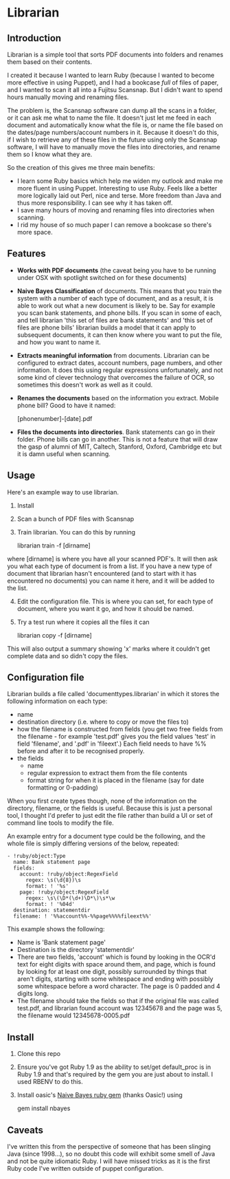 Librarian
=========

Introduction
------------

Librarian is a simple tool that sorts PDF documents into folders and renames them based on their contents.

I created it because I wanted to learn Ruby (because I wanted to become more effective in using Puppet), and I had
a bookcase *full* of files of paper, and I wanted to scan it all into a Fujitsu Scansnap.  But I didn't want to spend
hours manually moving and renaming files.

The problem is, the Scansnap software can dump all the scans in a folder, or it can ask me what to name the file.
It doesn't just let me feed in each document and automatically know what the file is, or name the file based on the
dates/page numbers/account numbers in it.  Because it doesn't do this, if I wish to retrieve any of these files in the
future using only the Scansnap software, I will have to manually move the files into directories, and rename them so
I know what they are.

So the creation of this gives me three main benefits:

* I learn some Ruby basics which help me widen my outlook and make me more fluent in using Puppet.  Interesting to use Ruby.  Feels like a better more logically laid out Perl, nice and terse.  More freedom than Java and thus more responsibility.  I can see why it has taken off.
* I save many hours of moving and renaming files into directories when scanning.
* I rid my house of so much paper I can remove a bookcase so there's more space.


Features
--------


* __Works with PDF documents__ (the caveat being you have to be running under OSX with spotlight switched on for these
  documents)


* __Naive Bayes Classification__ of documents.  This means that you train the system with a number of each type of
  document, and as a result, it is able to work out what a new document is likely to be.  Say for example you scan
  bank statements, and phone bills.  If you scan in some of each, and tell librarian 'this set of files are bank
  statements' and 'this set of files are phone bills' librarian builds a model that it can apply to subsequent
  documents, it can then know where you want to put the file, and how you want
  to name it.


* __Extracts meaningful information__ from documents.  Librarian can be configured to extract dates, account numbers,
  page numbers, and other information.  It does this using regular expressions unfortunately, and not some kind of
  clever technology that overcomes the failure of OCR, so sometimes this doesn't work as well as it could.


* __Renames the documents__ based on the information you extract.  Mobile phone bill?  Good to have it named:


    [phonenumber]-[date].pdf


* __Files the documents into directories__.  Bank statements can go in their folder.  Phone bills can go in another.
  This is not a feature that will draw the gasp of alumni of MIT, Caltech, Stanford, Oxford, Cambridge etc but it is
  damn useful when scanning.

Usage
-----

Here's an example way to use librarian.

1. Install
2. Scan a bunch of PDF files with Scansnap
3. Train librarian.  You can do this by running 

    librarian train -f [dirname] 

  where [dirname] is where you have all your scanned PDF's.  It will then ask you what each type of document is from a list.  If you have a new type of document that librarian hasn't encountered (and to start with it has encountered no documents) you can name it here, and it will be added to the list.  

4. Edit the configuration file.  This is where you can set, for each type of document, where you want it go, and how it should be named.
5. Try a test run where it copies all the files it can

    librarian copy -f [dirname]

  This will also output a summary showing 'x' marks where it couldn't get complete data and so didn't copy the files.


Configuration file
------------------

Librarian builds a file called 'documenttypes.librarian' in which it stores the following information on each type:

- name
- destination directory (i.e. where to copy or move the files to)
- how the filename is constructed from fields (you get two free fields from the filename - for example 'test.pdf' gives you the field values 'test' in field 'filename', and '.pdf' in 'fileext'.)  Each field needs to have %% before and after it to be recognised properly.
- the fields
  - name
  - regular expression to extract them from the file contents
  - format string for when it is placed in the filename (say for date formatting or 0-padding)

When you first create types though, none of the information on the directory, filename, or the fields is useful.  Because this is just a personal tool, I thought I'd prefer to just edit the file rather than build a UI or set of command line tools to modify the file.

An example entry for a document type could be the following, and the whole file is simply differing versions of the below, repeated:

    - !ruby/object:Type
      name: Bank statement page
      fields:
        account: !ruby/object:RegexField
          regex: \s(\d{8})\s
          format: ! '%s'
        page: !ruby/object:RegexField
          regex: \s\(\D*(\d+)\D*\)\s*\w
          format: ! '%04d'
      destination: statementdir
      filename: ! '%%account%%-%%page%%%%fileext%%'

This example shows the following:

- Name is 'Bank statement page'
- Destination is the directory 'statementdir'
- There are two fields, 'account' which is found by looking in the OCR'd text for eight digits with space around them, and page, which is found by looking for at least one digit, possibly surrounded by things that aren't digits, starting with some whitespace and ending with possibly some whitespace before a word character.  The page is 0 padded and 4 digits long.
- The filename should take the fields so that if the original file was called test.pdf, and librarian found account was 12345678 and the page was 5, the filename would 12345678-0005.pdf

Install
-------

1. Clone this repo
2. Ensure you've got Ruby 1.9 as the ability to set/get default_proc is in Ruby 1.9 and that's required by the gem you are just about to install.  I used RBENV to do this.
3. Install oasic's [Naive Bayes ruby gem](https://github.com/oasic/nbayes) (thanks Oasic!) using


    gem install nbayes


Caveats
-------

I've written this from the perspective of someone that has been slinging Java (since 1998...), so no doubt this code will
exhibit some smell of Java and not be quite idiomatic Ruby.  I will have missed tricks as it is the first Ruby code
I've written outside of puppet configuration.


